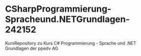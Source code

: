 # CSharpProgrammierung-Spracheund.NETGrundlagen-242152
KursRepository zu Kurs C# Programmierung - Sprache und .NET Grundlagen der ppedv AG
